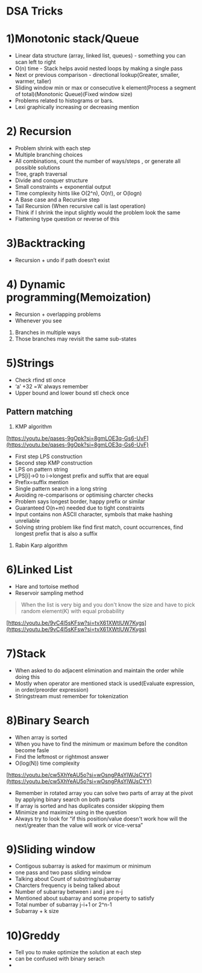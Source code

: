 # DSA Tricks

# 1)Monotonic stack/Queue

- Linear data structure (array, linked list, queues) - something you can scan left to right
- O(n) time - Stack helps avoid nested loops by making a single pass
- Next or previous comparison - directional lookup(Greater, smaller, warmer, taller)
- Sliding window min or max or consecutive k element(Process a segment of total)(Monotonic Queue)(Fixed window size)
- Problems related to histograms or bars.
- Lexi graphically increasing or decreasing mention

# 2) Recursion

- Problem shrink with each step
- Multiple branching choices
- All combinations, count the number of ways/steps , or generate all possible solutions
- Tree, graph traversal
- Divide and conquer structure
- Small constraints + exponential output
- Time complexity hints like O(2^n), O(n!), or O(logn)
- A Base case and a Recursive step
- Tail Recursion (When recursive call is last operation)
- Think if I shrink the input slightly would the problem look the same
- Flattening type question or reverse of this

# 3)Backtracking

- Recursion + undo if path doesn’t exist

# 4) Dynamic programming(Memoization)

- Recursion + overlapping problems
- Whenever you see
1. Branches in multiple ways
2. Those branches may revisit the same sub-states

# 5)Strings

- Check rfind stl once
- ‘a’ +32 =’A’ always remember
- Upper bound and lower bound stl check once

## Pattern matching

1. KMP algorithm

[https://youtu.be/qases-9gOpk?si=8gmLOE3q-Gs6-UvF](https://youtu.be/qases-9gOpk?si=8gmLOE3q-Gs6-UvF)

- First step LPS construction
- Second step KMP construction
- LPS on pattern string
- LPS[i]→0 to i→longest prefix and suffix that are equal
- Prefix=suffix mention
- Single pattern search in a long string
- Avoiding re-comparisons or optimising charcter checks
- Problem says longest border, happy prefix or similar
- Guaranteed O(n+m) needed due to tight constraints
- Input contains non ASCII character, symbols that make hashing unreliable
- Solving string problem like find first match, count occurrences, find longest prefix that is also a suffix
1. Rabin Karp algorithm 

# 6)Linked List

- Hare and tortoise method
- Reservoir sampling method

> When the list is very big and you don't know the size and have to pick random element(K) with equal probability
> 

[https://youtu.be/9vC4I5sKFsw?si=tvX61XWtlUW7Kygs](https://youtu.be/9vC4I5sKFsw?si=tvX61XWtlUW7Kygs)

# 7)Stack

- When asked to do adjacent elimination and maintain the order while doing this
- Mostly when operator are mentioned stack is used(Evaluate expression, in order/preorder expression)
- Stringstream must remember for tokenization

# 8)Binary Search

- When array is sorted
- When you have to find the minimum or maximum before the conditon become fasle
- Find the leftmost or rightmost answer
- O(log(N)) time complexity

[https://youtu.be/cw5XhYeAU5o?si=wOsngPAsYlWJsCYY](https://youtu.be/cw5XhYeAU5o?si=wOsngPAsYlWJsCYY)

- Remember in rotated array you can solve two parts of array at the pivot by applying binary search on both parts
- If array is sorted and has duplicates consider skipping them
- Minimize and maximize using in the question
- Always try to look for “if this position/value doesn't work how will the next/greater than the value will work or vice-versa”

# 9)Sliding window

- Contigous subarray is asked for maximum or minimum
- one pass and two pass sliding window
- Talking about Count of substring/subarray
- Charcters frequency is being talked about
- Number of subarray between i and j are n-j
- Mentioned about subarray and some property to satisfy
- Total number of subarray j-i+1 or 2^n-1
- Subarray + k size

# 10)Greddy

- Tell you to make optimize the solution at each step
- can be confused with binary  serach
-